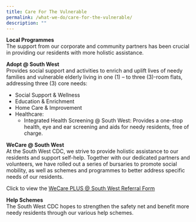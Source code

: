 ```yaml
---
title: Care For The Vulnerable
permalink: /what-we-do/care-for-the-vulnerable/
description: ""
---
```

**Local Programmes**<br>
The support from our corporate and community partners has been crucial in providing our residents with more holistic assistance.

**Adopt @ South West**<br>
Provides social support and activities to enrich and uplift lives of needy families and vulnerable elderly living in one (1) – to three (3)-room flats, addressing three (3) core needs:

* Social Support &amp; Wellness
* Education &amp; Enrichment
* Home Care &amp; Improvement
* Healthcare:
	* Integrated Health Screening @ South West: Provides a one-stop health, eye and ear screening and aids for needy residents, free of charge.

**WeCare @ South West**<br>
At the South West CDC, we strive to provide holistic assistance to our residents and support self-help. Together with our dedicated partners and volunteers, we have rolled out a series of bursaries to promote social mobility, as well as schemes and programmes to better address specific needs of our residents.
 
Click to view the [WeCare PLUS @ South West Referral Form](/files/wecare-plus-@-south-west-referral-form-(aug-2021).pdf)

**Help Schemes**<br>
The South West CDC hopes to strengthen the safety net and benefit more needy residents through our various help schemes.

